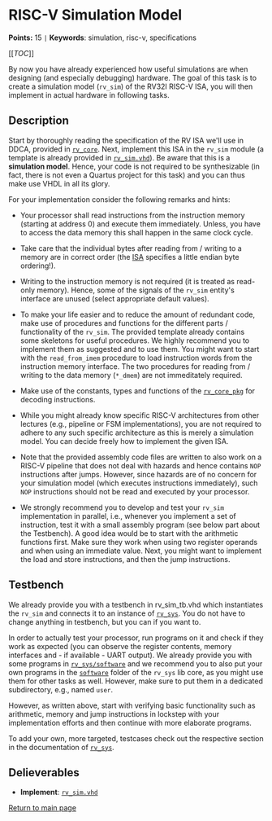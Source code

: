 
# RISC-V Simulation Model

**Points:** 15 `|` **Keywords**: simulation, risc-v, specifications

[[_TOC_]]

By now you have already experienced how useful simulations are when designing (and especially debugging) hardware.
The goal of this task is to create a simulation model (`rv_sim`) of the RV32I RISC-V ISA, you will then implement in actual hardware in following tasks.



## Description

Start by thoroughly reading the specification of the RV ISA we'll use in DDCA, provided in [`rv_core`](../../../lib/rv_core/doc.md).
Next, implement this ISA in the `rv_sim` module (a template is already provided in [`rv_sim.vhd`](src/rv_sim.vhd)).
Be aware that this is a **simulation model**.
Hence, your code is not required to be synthesizable (in fact, there is not even a Quartus project for this task) and you can thus make use VHDL in all its glory.

For your implementation consider the following remarks and hints:

- Your processor shall read instructions from the instruction memory (starting at address 0) and execute them immediately.
  Unless, you have to access the data memory this shall happen in the same clock cycle.

- Take care that the individual bytes after reading from / writing to a memory are in correct order (the [ISA](../../../lib/rv_core/doc.md) specifies a little endian byte ordering!).

- Writing to the instruction memory is not required (it is treated as read-only memory).
  Hence, some of the signals of the `rv_sim` entity's interface are unused (select appropriate default values).

- To make your life easier and to reduce the amount of redundant code, make use of procedures and functions for the different parts / functionality of the `rv_sim`.
  The provided template already contains some skeletons for useful procedures. We highly recommend you to implement them as suggested and to use them.
  You might want to start with the `read_from_imem` procedure to load instruction words from the instruction memory interface.
  The two procedures for reading from / writing to the data memory (`*_dmem`) are not immeditately required.

- Make use of the constants, types and functions of the [`rv_core_pkg`](../../../lib/rv_core/src/rv_core_pkg.vhd) for decoding instructions.

- While you might already know specific RISC-V architectures from other lectures (e.g., pipeline or FSM implementations), you are not required to adhere to any such specific architecture as this is merely a simulation model.
  You can decide freely how to implement the given ISA.

- Note that the provided assembly code files are written to also work on a RISC-V pipeline that does not deal with hazards and hence contains `NOP` instructions after jumps.
  However, since hazards are of no concern for your simulation model (which executes instructions immediately), such `NOP` instructions should not be read and executed by your processor.

- We strongly recommend you to develop and test your `rv_sim` implementation in parallel, i.e., whenever you implement a set of instruction, test it with a small assembly program (see below part about the Testbench).
  A good idea would be to start with the arithmetic functions first. Make sure they work when using two register operands and when using an immediate value.
  Next, you might want to implement the load and store instructions, and then the jump instructions.




## Testbench

We already provide you with a testbench in rv_sim_tb.vhd which instantiates the `rv_sim` and connects it to an instance of [`rv_sys`](../../../lib/rv_sys/doc.md).
You do not have to change anything in testbench, but you can if you want to.

In order to actually test your processor, run programs on it and check if they work as expected (you can observe the register contents, memory interfaces and - if available - UART output).
We already provide you with some programs in [`rv_sys/software`](../../../lib/rv_sys/software) and we recommend you to also put your own programs in the [`software`](../../../lib/rv_sys/software) folder of the `rv_sys` lib core, as you might use them for other tasks as well. However, make sure to put them in a dedicated subdirectory, e.g., named `user`.

However, as written above, start with verifying basic functionality such as arithmetic, memory and jump instructions in lockstep with your implementation efforts and then continue with more elaborate programs.

To add your own, more targeted, testcases check out the respective section in the documentation of [`rv_sys`](../../../lib/rv_sys/doc.md).



## Delieverables

- **Implement**: [`rv_sim.vhd`](src/rv_sim.vhd)


[Return to main page](../../../README.md)
